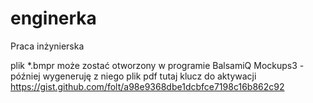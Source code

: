 # enginerka
Praca inżynierska

plik *.bmpr może zostać otworzony w programie BalsamiQ Mockups3 - później wygeneruję z niego plik pdf
tutaj klucz do aktywacji
https://gist.github.com/folt/a98e9368dbe1dcbfce7198c16b862c92
